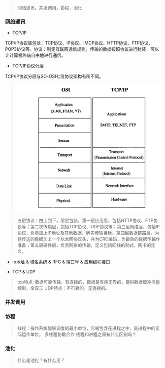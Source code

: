 >网络通讯，并发调用，协程，池化

### 网络通讯

* TCP/IP

TCP/IP协议族包括：TCP协议、IP协议、IMCP协议、HTTP协议、FTP协议、POP3协议等。协议：制定互联网通信规则，传输的数据按照协议进行封装，可以让计算机终端自由地进行通信。

* TCP/IP协议分层

TCP/IP协议分层与SO-OSI七层协议架构有所不同。
><img src="./imgs/tcp.gif">

>五层协议：由上到下，层层包装。第一层应用层，包括HTTP协议、FTP协议等；第二次传输层，包括TCP协议、UDP协议等；第三层网络层，包括IP协议，负责加上IP地址及其他数据，确实传输目标。第四层数据链路层，为待传送的数据加上一个以太网协议头，并为CRC编码，为最后的数据传输作准备；第五层硬件层，负责网络的传输，定义包括网线的制式、网卡的定义。

* ip地址 & 域名系统 & RFC & 端口号 & 应用编程接口

* TCP & UDP
>tcp特点: 数据可靠传输，有连接的，数据是有序无界的，提供数据缓冲流量控制，全双工
>UDP特点：不可靠的，无连接的。

### 并发调用
### 协程
>线程：操作系统能够调度的最小单位，它被包含在进程之中，是进程中的实际运作单位。
>多线程协助合作
>线程和进程之间有什么区别吗？
### 池化
>什么是池化？有什么用？